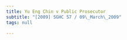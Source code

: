 ```yaml
---
title: Yu Eng Chin v Public Prosecutor
subtitle: "[2009] SGHC 57 / 09\_March\_2009"
tags: null

---
```


